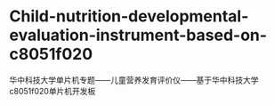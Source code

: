 # Child-nutrition-developmental-evaluation-instrument-based-on-c8051f020
华中科技大学单片机专题——儿童营养发育评价仪——基于华中科技大学c8051f020单片机开发板
